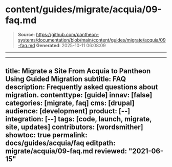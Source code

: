 # content/guides/migrate/acquia/09-faq.md

> **Source**: https://github.com/pantheon-systems/documentation/blob/main/content/guides/migrate/acquia/09-faq.md
> **Generated**: 2025-10-11 06:08:09

---

---
title: Migrate a Site From Acquia to Pantheon Using Guided Migration
subtitle: FAQ
description: Frequently asked questions about migration.
contenttype: [guide]
innav: [false]
categories: [migrate, faq]
cms: [drupal]
audience: [development]
product: [--]
integration: [--]
tags: [code, launch, migrate, site, updates]
contributors: [wordsmither]
showtoc: true
permalink: docs/guides/acquia/faq
editpath: migrate/acquia/09-faq.md
reviewed: "2021-06-15"
---

<Partial file="migrate/faq-general.md" />
<Partial file="migrate/faq-drupal.md" />
